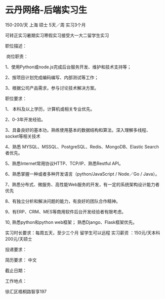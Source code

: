 # 云丹网络-后端实习生

150-200/天 上海 硕士 5天／周 实习3个月

可转正实习暑期实习寒假实习接受大一大二留学生实习

职位描述：

​	岗位职责：    

1、使用Python或node.js完成后台服务开发、维护和技术支持等；  

2、按项目计划完成编码编写、内部测试等工作；  

3、根据公司产品需求，参与讨论技术解决方案。    

职位要求：  

1、 本科及以上学历，计算机或相关专业优先。  

2、0-3年开发经验。  

3、具备良好的基本功，熟练使用基本的数据结构和算法，深入理解多线程、socket等相关技术  

4、熟悉 MYSQL、MSSQL、PostgreSQL、Redis、MongoDB、Elastic Search者优先。  

5、熟悉Internet常用协议HTTP、TCP/IP、熟悉Restful API。  

6、熟悉掌握一种或者多种开发语言（python/JavaScript / Node／Go / Java）。  

7、熟悉分布式、微服务、高性能Web服务的开发，有一定的系统架构设计能力者优先  

8、有独立分析和解决问题的能力，有良好的团队合作精神。  

9、有ERP、CRM、MES等商用软件后台开发经验者有限考虑。  

10, 熟悉python和python web框架； 熟悉Django、Flask框架优先。   

 实习时长要求：每周五天，至少三个月 留学生可以远程  实习薪资 ：150元/天本科 200元/天硕士  

投递要求：

简历要求： 中文

截止日期：

工作地点：

徐汇区梧桐路智享197